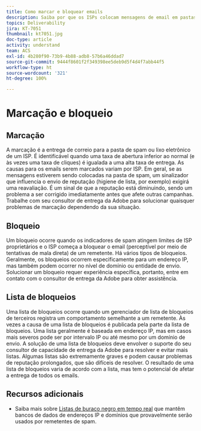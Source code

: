 ```yaml
---
title: Como marcar e bloquear emails
description: Saiba por que os ISPs colocam mensagens de email em pastas de spam ou as bloqueiam.
topics: Deliverability
jira: KT-7051
thumbnail: kt7051.jpg
doc-type: article
activity: understand
team: ACS
exl-id: 4b280f90-73b9-4b88-adb8-57b6a46ddad7
source-git-commit: 9444f8601f2f349398ee5deb9d5f4d4f7abb44f5
workflow-type: ht
source-wordcount: '321'
ht-degree: 100%

---
```


# Marcação e bloqueio

## Marcação

A marcação é a entrega de correio para a pasta de spam ou lixo eletrônico de um ISP. É identificável quando uma taxa de abertura inferior ao normal (e às vezes uma taxa de cliques) é igualada a uma alta taxa de entrega. As causas para os emails serem marcados variam por ISP. Em geral, se as mensagens estiverem sendo colocadas na pasta de spam, um sinalizador que influencia o envio de reputação (higiene de lista, por exemplo) exigirá uma reavaliação. É um sinal de que a reputação está diminuindo, sendo um problema a ser corrigido imediatamente antes que afete outras campanhas. Trabalhe com seu consultor de entrega da Adobe para solucionar quaisquer problemas de marcação dependendo da sua situação.

## Bloqueio

Um bloqueio ocorre quando os indicadores de spam atingem limites de ISP proprietários e o ISP começa a bloquear o email (perceptível por meio de tentativas de mala direta) de um remetente. Há vários tipos de bloqueios. Geralmente, os bloqueios ocorrem especificamente para um endereço IP, mas também podem ocorrer no nível de domínio ou entidade de envio. Solucionar um bloqueio requer experiência específica, portanto, entre em contato com o consultor de entrega da Adobe para obter assistência.

## Lista de bloqueios

Uma lista de bloqueios ocorre quando um gerenciador de lista de bloqueios de terceiros registra um comportamento semelhante a um remetente. Às vezes a causa de uma lista de bloqueios é publicada pela parte da lista de bloqueios. Uma lista geralmente é baseada em endereço IP, mas em casos mais severos pode ser por intervalo IP ou até mesmo por um domínio de envio. A solução de uma lista de bloqueios deve envolver o suporte do seu consultor de capacidade de entrega da Adobe para resolver e evitar mais listas. Algumas listas são extremamente graves e podem causar problemas de reputação prolongados, que são difíceis de resolver. O resultado de uma lista de bloqueios varia de acordo com a lista, mas tem o potencial de afetar a entrega de todos os emails.

## Recursos adicionais

* Saiba mais sobre [Listas de buraco negro em tempo real](/help/additional-resources/blocklist-databases.md) que mantêm bancos de dados de endereços IP e domínios que provavelmente serão usados por remetentes de spam.
